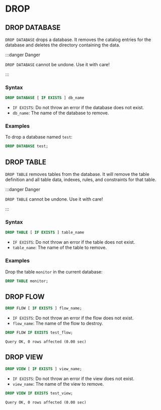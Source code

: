 # DROP

## DROP DATABASE

`DROP DATABASE` drops a database. It removes the catalog entries for the database and deletes the directory containing the data.

:::danger Danger

`DROP DATABASE` cannot be undone. Use it with care!

:::

### Syntax

```sql
DROP DATABASE [ IF EXISTS ] db_name
```

- `IF EXISTS`: Do not throw an error if the database does not exist.
- `db_name`: The name of the database to remove.

### Examples

To drop a database named `test`:

```sql
DROP DATABASE test;
```


## DROP TABLE

`DROP TABLE` removes tables from the database. It will remove the table definition and all table data, indexes, rules, and constraints for that table.

:::danger Danger

`DROP TABLE` cannot be undone. Use it with care!

:::

### Syntax

```sql
DROP TABLE [ IF EXISTS ] table_name
```

- `IF EXISTS`: Do not throw an error if the table does not exist.
- `table_name`: The name of the table to remove.


### Examples

Drop the table `monitor` in the current database:
  
```sql
DROP TABLE monitor;
```


## DROP FLOW

```sql
DROP FLOW [ IF EXISTS ] flow_name;
```

- `IF EXISTS`: Do not throw an error if the flow does not exist.
- `flow_name`: The name of the flow to destroy.

```sql
DROP FLOW IF EXISTS test_flow;
```

```
Query OK, 0 rows affected (0.00 sec)
```

## DROP VIEW

```sql
DROP VIEW [ IF EXISTS ] view_name;
```

- `IF EXISTS`: Do not throw an error if the view does not exist.
- `view_name`: The name of the view to remove.

```sql
DROP VIEW IF EXISTS test_view;
```

```
Query OK, 0 rows affected (0.00 sec)
```
